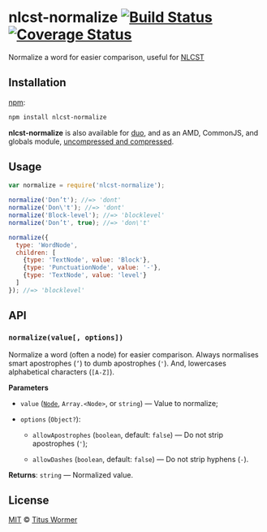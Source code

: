 # nlcst-normalize [![Build Status][travis-badge]][travis] [![Coverage Status][codecov-badge]][codecov]

Normalize a word for easier comparison, useful for [NLCST][nlcst]

## Installation

[npm][npm-install]:

```bash
npm install nlcst-normalize
```

**nlcst-normalize** is also available for [duo][duo-install], and as an
AMD, CommonJS, and globals module, [uncompressed and compressed][releases].

## Usage

```js
var normalize = require('nlcst-normalize');

normalize('Don’t'); //=> 'dont'
normalize('Don\'t'); //=> 'dont'
normalize('Block-level'); //=> 'blocklevel'
normalize('Don’t', true); //=> 'don\'t'

normalize({
  type: 'WordNode',
  children: [
    {type: 'TextNode', value: 'Block'},
    {type: 'PunctuationNode', value: '-'},
    {type: 'TextNode', value: 'level'}
  ]
}); //=> 'blocklevel'
```

## API

### `normalize(value[, options])`

Normalize a word (often a node) for easier comparison.  Always
normalises smart apostrophes (`’`) to dumb apostrophes (`'`).
And, lowercases alphabetical characters (`[A-Z]`).

**Parameters**

*   `value` ([`Node`][nlcst-node], `Array.<Node>`, or `string`)
    — Value to normalize;

*   `options` (`Object?`):

    *   `allowApostrophes` (`boolean`, default: `false`)
        — Do not strip apostrophes (`'`);

    *   `allowDashes` (`boolean`, default: `false`)
        — Do not strip hyphens (`-`).

**Returns**: `string` — Normalized value.

## License

[MIT][license] © [Titus Wormer][author]

<!-- Definitions -->

[travis-badge]: https://img.shields.io/travis/wooorm/nlcst-normalize.svg

[travis]: https://travis-ci.org/wooorm/nlcst-normalize

[codecov-badge]: https://img.shields.io/codecov/c/github/wooorm/nlcst-normalize.svg

[codecov]: https://codecov.io/github/wooorm/nlcst-normalize

[npm-install]: https://docs.npmjs.com/cli/install

[duo-install]: http://duojs.org/#getting-started

[releases]: https://github.com/wooorm/nlcst-normalize/releases

[license]: LICENSE

[author]: http://wooorm.com

[nlcst]: https://github.com/wooorm/nlcst

[nlcst-node]: https://github.com/wooorm/nlcst#node
